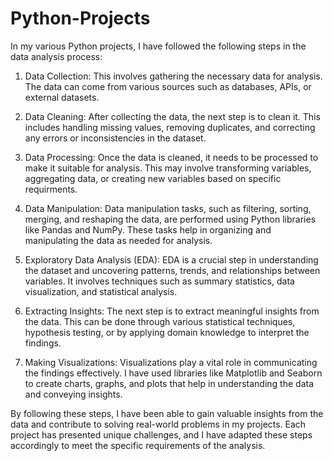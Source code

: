 # Python-Projects
In my various Python projects, I have followed the following steps in the data analysis process:

1. Data Collection: This involves gathering the necessary data for analysis. The data can come from various sources such as databases, APIs, or external datasets. 

3. Data Cleaning: After collecting the data, the next step is to clean it. This includes handling missing values, removing duplicates, and correcting any errors or inconsistencies in the dataset.

4. Data Processing: Once the data is cleaned, it needs to be processed to make it suitable for analysis. This may involve transforming variables, aggregating data, or creating new variables based on specific requirments.

5.  Data Manipulation: Data manipulation tasks, such as filtering, sorting, merging, and reshaping the data, are performed using Python libraries like Pandas and NumPy. These tasks help in organizing and manipulating the data as needed for analysis.

6. Exploratory Data Analysis (EDA): EDA is a crucial step in understanding the dataset and uncovering patterns, trends, and relationships between variables. It involves techniques such as summary statistics, data visualization, and statistical analysis.

7. Extracting Insights: The next step is to extract meaningful insights from the data. This can be done through various statistical techniques, hypothesis testing, or by applying domain knowledge to interpret the findings.

8. Making Visualizations: Visualizations play a vital role in communicating the findings effectively. I have used libraries like Matplotlib and Seaborn to create charts, graphs, and plots that help in understanding the data and conveying insights.

By following these steps, I have been able to gain valuable insights from the data and contribute to solving real-world problems in my projects. Each project has presented unique challenges, and I have adapted these steps accordingly to meet the specific requirements of the analysis.
